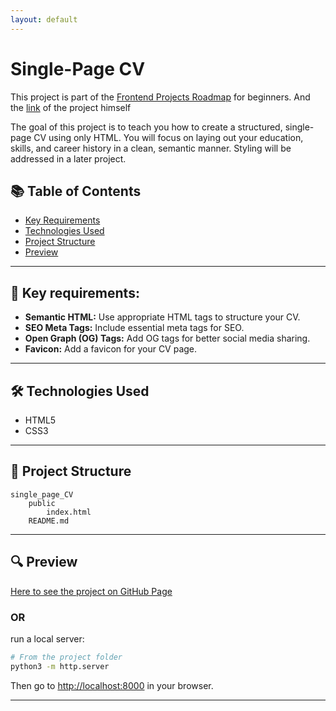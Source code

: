 ```yaml
---
layout: default
---
```

# Single-Page CV 
This project is part of the [Frontend Projects Roadmap](https://roadmap.sh/frontend/projects) for beginners. And the [link](https://roadmap.sh/projects/single-page-cv) of the project himself 

The goal of this project is to teach you how to create a structured, single-page CV using only HTML. You will focus on laying out your education, skills, and career history in a clean, semantic manner. Styling will be addressed in a later project.

## 📚 Table of Contents

- [Key Requirements](#key-requirements)
- [Technologies Used](#technologies-used)
- [Project Structure](#project-structure)
- [Preview](#preview)

---

## 🔑 Key requirements:

- **Semantic HTML:** Use appropriate HTML tags to structure your CV.
- **SEO Meta Tags:** Include essential meta tags for SEO.
- **Open Graph (OG) Tags:** Add OG tags for better social media sharing.
- **Favicon:** Add a favicon for your CV page.

---

## 🛠️ Technologies Used

- HTML5
- CSS3

---

## 📁 Project Structure
<!-- START PROJECT STRUCTURE -->
```
single_page_CV
	public
		index.html
	README.md

```
<!-- END PROJECT STRUCTURE -->

---

## 🔍 Preview

<!-- START LINK TO PREVIEW -->
[Here to see the project on GitHub Page](https://kizz4.github.io/practice/frontend_practice/beginner_projects/single_page_CV/public)
<!-- END LINK TO PREVIEW -->

### OR

run a local server:

```bash
# From the project folder
python3 -m http.server
```

Then go to [http://localhost:8000](http://localhost:8000) in your browser.

---